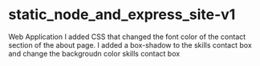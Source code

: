 # static_node_and_express_site-v1
 Web Application
I added CSS that changed the font color of the contact section of the about page. I added a box-shadow to the skills contact box and change the backgroudn color skills contact box